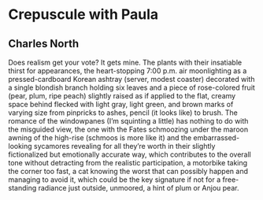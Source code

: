 # Crepuscule with Paula
## Charles North
Does realism get your vote? It gets mine.
The plants with their insatiable thirst for appearances,
the heart-stopping 7:00 p.m. air moonlighting as a pressed-cardboard Korean
ashtray
(server, modest coaster) decorated with a single blondish branch
holding six leaves and a piece of rose-colored fruit (pear, plum, ripe peach)
slightly raised as if applied to the flat, creamy space behind
flecked with light gray, light green, and brown marks of varying size
from pinpricks to ashes, pencil (it looks like) to brush.
The romance of the windowpanes (I’m squinting a little) has nothing
to do with the misguided view, the one with the Fates schmoozing
under the maroon awning of the high-rise (schmoos is more like it)
and the embarrassed-looking sycamores revealing for all they’re worth
in their slightly fictionalized but emotionally accurate way, which
contributes to the overall tone
without detracting from the realistic participation,
a motorbike taking the corner too fast, a cat knowing the worst that can
possibly happen and managing to avoid it,
which could be the key signature if not for a free-standing
radiance just outside, unmoored, a hint of plum or Anjou pear.